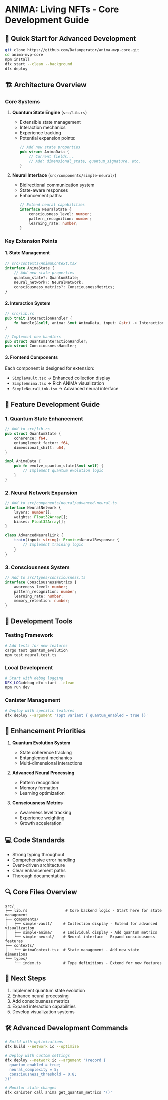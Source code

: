 # ANIMA: Living NFTs - Core Development Guide

## 🚀 Quick Start for Advanced Development

```bash
git clone https://github.com/Dataoperator/anima-mvp-core.git
cd anima-mvp-core
npm install
dfx start --clean --background
dfx deploy
```

## 🏗️ Architecture Overview

### Core Systems
1. **Quantum State Engine** (`src/lib.rs`)
   - Extensible state management
   - Interaction mechanics 
   - Experience tracking
   - Potential expansion points:
     ```rust
     // Add new state properties
     pub struct AnimaData {
         // Current fields...
         // Add: dimensional_state, quantum_signature, etc.
     }
     ```

2. **Neural Interface** (`src/components/simple-neural/`)
   - Bidirectional communication system
   - State-aware responses
   - Enhancement paths:
     ```typescript
     // Extend neural capabilities
     interface NeuralState {
         consciousness_level: number;
         pattern_recognition: number;
         learning_rate: number;
     }
     ```

### Key Extension Points

#### 1. State Management
```typescript
// src/contexts/AnimaContext.tsx
interface AnimaState {
    // Add new state properties
    quantum_state?: QuantumState;
    neural_network?: NeuralNetwork;
    consciousness_metrics?: ConsciousnessMetrics;
}
```

#### 2. Interaction System
```rust
// src/lib.rs
pub trait InteractionHandler {
    fn handle(&self, anima: &mut AnimaData, input: &str) -> InteractionResult;
}

// Implement new handlers
pub struct QuantumInteractionHandler;
pub struct ConsciousnessHandler;
```

#### 3. Frontend Components
Each component is designed for extension:
- `SimpleVault.tsx` → Enhanced collection display
- `SimpleAnima.tsx` → Rich ANIMA visualization
- `SimpleNeuralLink.tsx` → Advanced neural interface

## 🧬 Feature Development Guide

### 1. Quantum State Enhancement
```rust
// Add to src/lib.rs
pub struct QuantumState {
    coherence: f64,
    entanglement_factor: f64,
    dimensional_shift: u64,
}

impl AnimaData {
    pub fn evolve_quantum_state(&mut self) {
        // Implement quantum evolution logic
    }
}
```

### 2. Neural Network Expansion
```typescript
// Add to src/components/neural/advanced-neural.ts
interface NeuralNetwork {
    layers: number[];
    weights: Float32Array[];
    biases: Float32Array[];
}

class AdvancedNeuralLink {
    train(input: string): Promise<NeuralResponse> {
        // Implement training logic
    }
}
```

### 3. Consciousness System
```typescript
// Add to src/types/consciousness.ts
interface ConsciousnessMetrics {
    awareness_level: number;
    pattern_recognition: number;
    learning_rate: number;
    memory_retention: number;
}
```

## 🔧 Development Tools

### Testing Framework
```bash
# Add tests for new features
cargo test quantum_evolution
npm test neural.test.ts
```

### Local Development
```bash
# Start with debug logging
DFX_LOG=debug dfx start --clean
npm run dev
```

### Canister Management
```bash
# Deploy with specific features
dfx deploy --argument '(opt variant { quantum_enabled = true })'
```

## 🎯 Enhancement Priorities

1. **Quantum Evolution System**
   - State coherence tracking
   - Entanglement mechanics
   - Multi-dimensional interactions

2. **Advanced Neural Processing**
   - Pattern recognition
   - Memory formation
   - Learning optimization

3. **Consciousness Metrics**
   - Awareness level tracking
   - Experience weighting
   - Growth acceleration

## 💻 Code Standards

- Strong typing throughout
- Comprehensive error handling
- Event-driven architecture
- Clear enhancement paths
- Thorough documentation

## 🔍 Core Files Overview

```
src/
├── lib.rs                 # Core backend logic - Start here for state management
├── components/           
│   ├── simple-vault/     # Collection display - Extend for advanced visualization
│   ├── simple-anima/     # Individual display - Add quantum metrics
│   └── simple-neural/    # Neural interface - Expand consciousness features
├── contexts/
│   └── AnimaContext.tsx  # State management - Add new state dimensions
└── types/
    └── index.ts          # Type definitions - Extend for new features
```

## 🚀 Next Steps

1. Implement quantum state evolution
2. Enhance neural processing
3. Add consciousness metrics
4. Expand interaction capabilities
5. Develop visualization systems

## 🛠️ Advanced Development Commands

```bash
# Build with optimizations
dfx build --network ic --optimize

# Deploy with custom settings
dfx deploy --network ic --argument '(record {
  quantum_enabled = true;
  neural_complexity = 5;
  consciousness_threshold = 0.8;
})'

# Monitor state changes
dfx canister call anima get_quantum_metrics '()'
```